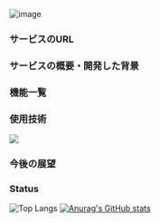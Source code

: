 ![image](https://github.com/yamanaka-kazuki/poke-silhouette-quiz/assets/117835118/bd0ebd66-e80d-4bd9-a20e-d07bf0c1f77b)

### サービスのURL

### サービスの概要・開発した背景

### 機能一覧

### 使用技術
<p align="left">
  <a href="https://skillicons.dev">
    <img src="https://skillicons.dev/icons?i=git,github,figma,react,tailwind,html,css,js,ts" />
  </a>
</p>

### 今後の展望



### Status
![Top Langs](https://github-readme-stats.vercel.app/api/top-langs/?username=yamanaka-kazuki&layout=compact)
[![Anurag's GitHub stats](https://github-readme-stats.vercel.app/api?username=yamanaka-kazuki&layout=compact)](https://github.com/anuraghazra/github-readme-stats)
